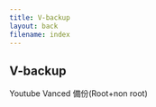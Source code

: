 ```yaml
---
title: V-backup
layout: back
filename: index
--- 
```


## V-backup

Youtube Vanced 備份(Root+non root) 
